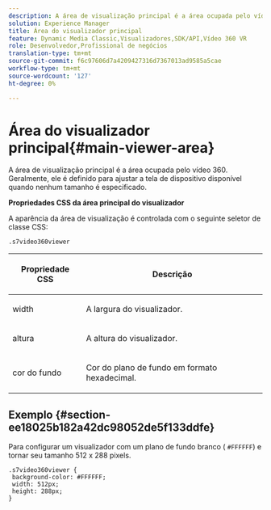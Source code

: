 ```yaml
---
description: A área de visualização principal é a área ocupada pelo vídeo 360. Geralmente, ele é definido para ajustar a tela de dispositivo disponível quando nenhum tamanho é especificado.
solution: Experience Manager
title: Área do visualizador principal
feature: Dynamic Media Classic,Visualizadores,SDK/API,Vídeo 360 VR
role: Desenvolvedor,Profissional de negócios
translation-type: tm+mt
source-git-commit: f6c97606d7a4209427316d7367013ad9585a5cae
workflow-type: tm+mt
source-wordcount: '127'
ht-degree: 0%

---
```



# Área do visualizador principal{#main-viewer-area}

A área de visualização principal é a área ocupada pelo vídeo 360. Geralmente, ele é definido para ajustar a tela de dispositivo disponível quando nenhum tamanho é especificado.

<!--<a id="section_061E550C1C1D4DB2BD663A898895B38C"></a>-->

**Propriedades CSS da área principal do visualizador**

A aparência da área de visualização é controlada com o seguinte seletor de classe CSS:

```
.s7video360viewer
```

<table id="table_94EE3F5BBE4547C0B4943471CEE7EDE4"> 
 <thead> 
  <tr> 
   <th colname="col1" class="entry"> <p> Propriedade CSS </p> </th> 
   <th colname="col2" class="entry"> <p>Descrição </p> </th> 
  </tr> 
 </thead>
 <tbody> 
  <tr> 
   <td colname="col1"> <p> <span class="codeph"> width </span> </p> </td> 
   <td colname="col2"> <p>A largura do visualizador. </p> </td> 
  </tr> 
  <tr> 
   <td colname="col1"> <p> <span class="codeph"> altura  </span> </p> </td> 
   <td colname="col2"> <p>A altura do visualizador. </p> </td> 
  </tr> 
  <tr> 
   <td colname="col1"> <p> <span class="codeph"> cor do fundo  </span> </p> </td> 
   <td colname="col2"> <p> Cor do plano de fundo em formato hexadecimal. </p> </td> 
  </tr> 
 </tbody> 
</table>

## Exemplo {#section-ee18025b182a42dc98052de5f133ddfe}

Para configurar um visualizador com um plano de fundo branco ( `#FFFFFF`) e tornar seu tamanho 512 x 288 pixels.

```
.s7video360viewer { 
 background-color: #FFFFFF; 
 width: 512px; 
 height: 288px;  
}
```

